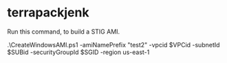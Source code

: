 # terrapackjenk


Run this command, to build a STIG AMI.

.\CreateWindowsAMI.ps1 -amiNamePrefix "test2" -vpcid $VPCid -subnetId $SUBid -securityGroupId $SGID  -region us-east-1
